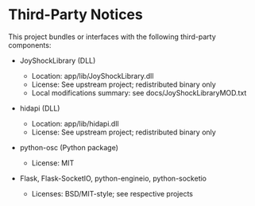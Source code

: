 Third-Party Notices
===================

This project bundles or interfaces with the following third-party components:

- JoyShockLibrary (DLL)
  - Location: app/lib/JoyShockLibrary.dll
  - License: See upstream project; redistributed binary only
  - Local modifications summary: see docs/JoyShockLibraryMOD.txt

- hidapi (DLL)
  - Location: app/lib/hidapi.dll
  - License: See upstream project; redistributed binary only

- python-osc (Python package)
  - License: MIT

- Flask, Flask-SocketIO, python-engineio, python-socketio
  - Licenses: BSD/MIT-style; see respective projects
